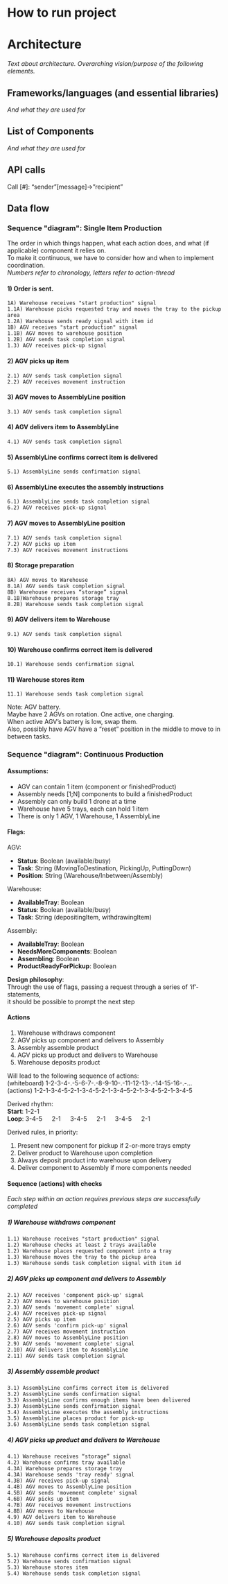 # How to run project

# Architecture
*Text about architecture. Overarching vision/purpose of the following elements.*

## Frameworks/languages (and essential libraries)
*And what they are used for*

## List of Components
*And what they are used for*

## API calls
Call [#]: “sender”[message]->”recipient”

## Data flow


### Sequence "diagram": Single Item Production
The order in which things happen, what each action does, and what (if applicable) component it relies on. <br>
To make it continuous, we have to consider how and when to implement coordination.<br>
*Numbers refer to chronology, letters refer to action-thread*

#### 1) Order is sent.
    1A) Warehouse receives "start production" signal
    1.1A) Warehouse picks requested tray and moves the tray to the pickup area
    1.2A) Warehouse sends ready signal with item id
    1B) AGV receives "start production" signal
    1.1B) AGV moves to warehouse position
    1.2B) AGV sends task completion signal
    1.3) AGV receives pick-up signal

#### 2) AGV picks up item
    2.1) AGV sends task completion signal
    2.2) AGV receives movement instruction

#### 3) AGV moves to AssemblyLine position
    3.1) AGV sends task completion signal

#### 4) AGV delivers item to AssemblyLine
    4.1) AGV sends task completion signal

#### 5) AssemblyLine confirms correct item is delivered
    5.1) AssemblyLine sends confirmation signal

#### 6) AssemblyLine executes the assembly instructions
    6.1) AssemblyLine sends task completion signal
    6.2) AGV receives pick-up signal

#### 7) AGV moves to AssemblyLine position
    7.1) AGV sends task completion signal
    7.2) AGV picks up item
    7.3) AGV receives movement instructions

#### 8) Storage preparation
    8A) AGV moves to Warehouse
    8.1A) AGV sends task completion signal
    8B) Warehouse receives “storage” signal
    8.1B)Warehouse prepares storage tray
    8.2B) Warehouse sends task completion signal

#### 9) AGV delivers item to Warehouse
    9.1) AGV sends task completion signal

#### 10) Warehouse confirms correct item is delivered
    10.1) Warehouse sends confirmation signal

#### 11) Warehouse stores item
    11.1) Warehouse sends task completion signal

Note: AGV battery. <br>
Maybe have 2 AGVs on rotation. One active, one charging. <br>
When active AGV’s battery is low, swap them.<br>
Also, possibly have AGV have a “reset” position in the middle to move to in between tasks.

### Sequence "diagram": Continuous Production
#### Assumptions:
* AGV can contain 1 item (component or finishedProduct)
* Assembly needs [1;N] components to build a finishedProduct
* Assembly can only build 1 drone at a time
* Warehouse have 5 trays, each can hold 1 item
* There is only 1 AGV, 1 Warehouse, 1 AssemblyLine


#### Flags:
AGV:
* **Status**: Boolean (available/busy)
* **Task**: String (MovingToDestination, PickingUp, PuttingDown)
* **Position**: String (Warehouse/Inbetween/Assembly)

Warehouse:
* **AvailableTray**: Boolean
* **Status**: Boolean (available/busy)
* **Task**: String (depositingItem, withdrawingItem)

Assembly:
* **AvailableTray**: Boolean
* **NeedsMoreComponents**: Boolean
* **Assembling**: Boolean
* **ProductReadyForPickup**: Boolean

**Design philosophy**:<br>
Through the use of flags, passing a request through a series of ‘if’-statements, <br>
it should be possible to prompt the next step

#### Actions
1) Warehouse withdraws component
2) AGV picks up component and delivers to Assembly
3) Assembly assemble product
4) AGV picks up product and delivers to Warehouse
5) Warehouse deposits product

Will lead to the following sequence of actions:<br>
(whiteboard) 1-2-3-4-.-5-6-7-.-8-9-10-.-11-12-13-.-14-15-16-.-...<br>
(actions)    1-2-1-3-4-5-2-1-3-4-5-2-1-3-4–5-2-1-3-4-5-2-1-3-4-5

Derived rhythm:<br>
**Start**: 1-2-1 <br>
**Loop**: 3-4-5 &emsp; 2-1 &emsp; 3-4-5 &emsp; 2-1 	&emsp; 3-4-5 &emsp; 2-1

Derived rules, in priority:
1) Present new component for pickup if 2-or-more trays empty
2) Deliver product to Warehouse upon completion
3) Always deposit product into warehouse upon delivery
4) Deliver component to Assembly if more components needed

#### Sequence (actions) with checks
*Each step within an action requires previous steps are successfully completed* 
##### 1) Warehouse withdraws component
    1.1) Warehouse receives "start production" signal
    1.2) Warehouse checks at least 2 trays available
    1.2) Warehouse places requested component into a tray
    1.3) Warehouse moves the tray to the pickup area
    1.3) Warehouse sends task completion signal with item id

##### 2) AGV picks up component and delivers to Assembly
    2.1) AGV receives 'component pick-up' signal
    2.2) AGV moves to warehouse position
    2.3) AGV sends 'movement complete' signal
    2.4) AGV receives pick-up signal
    2.5) AGV picks up item
    2.6) AGV sends 'confirm pick-up' signal
    2.7) AGV receives movement instruction
    2.8) AGV moves to AssemblyLine position
    2.9) AGV sends 'movement complete' signal
    2.10) AGV delivers item to AssemblyLine
    2.11) AGV sends task completion signal

##### 3) Assembly assemble product
    3.1) AssemblyLine confirms correct item is delivered
    3.2) AssemblyLine sends confirmation signal
    3.3) AssemblyLine confirms enough items have been delivered
    3.3) AssemblyLine sends confirmation signal
    3.4) AssemblyLine executes the assembly instructions
    3.5) AssemblyLine places product for pick-up
    3.6) AssemblyLine sends task completion signal

##### 4) AGV picks up product and delivers to Warehouse
    4.1) Warehouse receives “storage” signal
    4.2) Warehouse confirms tray available
    4.3A) Warehouse prepares storage tray
    4.3A) Warehouse sends 'tray ready' signal
    4.3B) AGV receives pick-up signal
    4.4B) AGV moves to AssemblyLine position
    4.5B) AGV sends 'movement complete' signal
    4.6B) AGV picks up item
    4.7B) AGV receives movement instructions
    4.8B) AGV moves to Warehouse
    4.9) AGV delivers item to Warehouse
    4.10) AGV sends task completion signal

##### 5) Warehouse deposits product
    5.1) Warehouse confirms correct item is delivered
    5.2) Warehouse sends confirmation signal
    5.3) Warehouse stores item
    5.4) Warehouse sends task completion signal
 